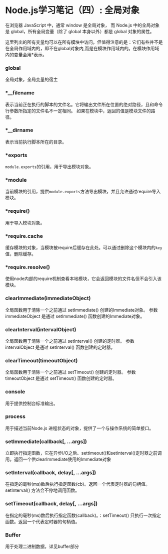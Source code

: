 # Node.js学习笔记（四）: 全局对象

在浏览器 JavaScript 中，通常 window 是全局对象， 而 Node.js 中的全局对象是 global，所有全局变量（除了 global 本身以外）都是 global 对象的属性。

这里列出的所有变量均可以在所有模块中访问。但值得注意的是：它们有些并不是在全局作用域内的，即不在global对象内,而是在模块作用域内的。在模块作用域内的变量会用*表示。

### global

全局对象，全局变量的宿主

### *__filename

表示当前正在执行的脚本的文件名。它将输出文件所在位置的绝对路径，且和命令行参数所指定的文件名不一定相同。 如果在模块中，返回的值是模块文件的路径。

### *__dirname

表示当前执行脚本所在的目录。

### *exports

`module.exports`的引用，用于导出模块对象。

### *module

当前模块的引用，提供`module.exports`方法导出模块，并且允许通过require导入模块。

### *require()

用于导入模块对象。

### *require.cache

缓存模块的对象，当模块被require后缓存在此处。可以通过删除这个模块内的`key`值，删除缓存。

### *require.resolve()

使用node内部的require机制查看本地模块，它会返回模块的文件名但不会引入该模块。

### clearImmediate(immediateObject)

全局函数用于清除一个之前通过 setImmediate() 创建的Immediate对象。 参数 immediateObject 是通过 setImmediate() 函数创建的Immediate对象。

### clearInterval(intervalObject)

全局函数用于清除一个之前通过 setInterval() 创建的定时器。 参数 intervalObject 是通过 setInterval() 函数创建的定时器。

### clearTimeout(timeoutObject)

全局函数用于清除一个之前通过 setTimeout() 创建的定时器。 参数 timeoutObject 是通过 setTimeout() 函数创建的定时器。

### console

用于提供控制台标准输出。

### process

用于描述当前Node.js 进程状态的对象，提供了一个与操作系统的简单接口。

### setImmediate(callback[, ...args])

立即执行指定函数，它在异步I/O之后、settimeout()和setinterval()定时器之前调用。返回一个供clearImmediate使用的Immediate对象

### setInterval(callback, delay[, ...args])

在指定的毫秒(ms)数后执行指定函数(cb)。返回一个代表定时器的句柄值。setInterval() 方法会不停地调用函数。

### setTimeout(callback, delay[, ...args])

在指定的毫秒(ms)数后执行指定函数(callback)。：setTimeout() 只执行一次指定函数。返回一个代表定时器的句柄值。

### Buffer

用于处理二进制数据，详见buffer部分
